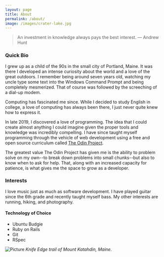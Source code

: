 ```yaml
---
layout: page
title: About
permalink: /about/
image: /images/crater-lake.jpg
---
```


>An investment in knowledge always pays the best interest. ― Andrew Hunt

### Quick Bio

I grew up as a child of the 90s in the small city of Portland, Maine. It was there I developed an intense curiosity about the world and a love of the great outdoors. I remember being around seven years old, watching my uncle type some text into the Windows Command Prompt and being completely mesmerized. That of course was followed by the screeching of a dial-up modem.

Computing has fascinated me since. While I decided to study English in college, a love of computing has always been there, I just never quite knew how to express it.

In late 2019, I discovered a love of programming. The idea that I could create almost anything I could imagine given the proper tools and knowledge was incredibly compelling. I have since taught myself programming through the vehicle of web development using a free and open source curriculum called [The Odin Project](https://theodinproject.com).

The greatest value The Odin Project has given me is the ability to problem solve on my own--to break down problems into small chunks--but also to know when to ask for help. That, along with an increased capacity for patience, is what gives me the space to grow as a developer. 

### Interests

I love music just as much as software development. I have played guitar since the 6th grade and recently taught myself bass. My other interests are running, hiking, and photography.

#### Technology of Choice

- Ubuntu Budgie
- Ruby on Rails
- Git
- RSpec

![Picture]({{site.baseurl}}/images/knife-edge.jpg)
*Knife Edge trail of Mount Katahdin, Maine.*
